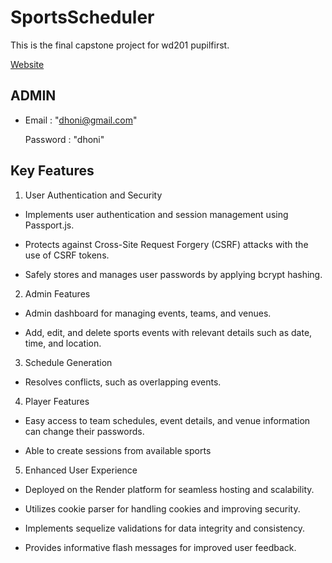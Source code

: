 # SportsScheduler

This is the final capstone project for wd201 pupilfirst.

[Website](https://sports-scheduler-rishith.onrender.com)

## ADMIN

- Email : "dhoni@gmail.com"

  Password : "dhoni"

## Key Features

1. User Authentication and Security

- Implements user authentication and session management using Passport.js.

- Protects against Cross-Site Request Forgery (CSRF) attacks with the use of CSRF tokens.

- Safely stores and manages user passwords by applying bcrypt hashing.

2. Admin Features

- Admin dashboard for managing events, teams, and venues.

- Add, edit, and delete sports events with relevant details such as date, time, and location.

3. Schedule Generation

- Resolves conflicts, such as overlapping events.

4. Player Features

- Easy access to team schedules, event details, and venue information can change their passwords.

- Able to create sessions from available sports

5. Enhanced User Experience

- Deployed on the Render platform for seamless hosting and scalability.

- Utilizes cookie parser for handling cookies and improving security.

- Implements sequelize validations for data integrity and consistency.

- Provides informative flash messages for improved user feedback.

